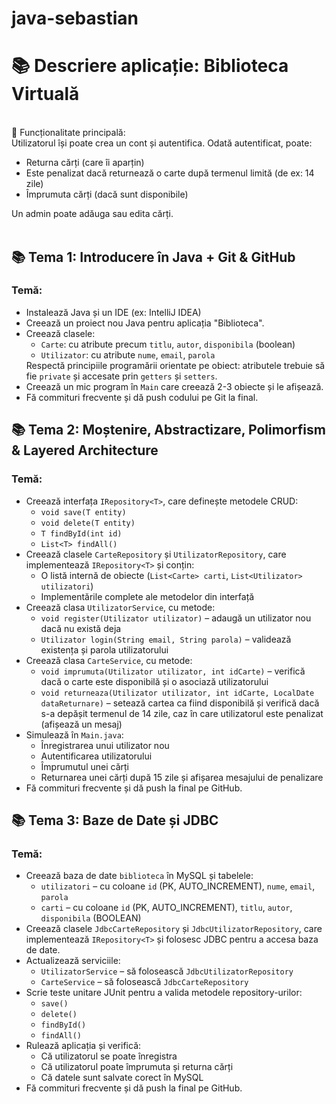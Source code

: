 # java-sebastian
<h1>📚 Descriere aplicație: <b>Biblioteca Virtuală</b></h1><br>
🎯 Funcționalitate principală:<br>
Utilizatorul își poate crea un cont și autentifica.
Odată autentificat, poate:
<ul>
  <li>Returna cărți (care îi aparțin)</li>
  <li>Este penalizat dacă returnează o carte după termenul limită (de ex: 14 zile)</li>
  <li>Împrumuta cărți (dacă sunt disponibile)</li>
</ul>
Un admin poate adăuga sau edita cărți.
<br><br>

<h2>📚 Tema 1: Introducere în Java + Git & GitHub</h2>

<h3>Temă:</h3>
<ul>
  <li>Instalează Java și un IDE (ex: IntelliJ IDEA)</li>
  <li>Creează un proiect nou Java pentru aplicația "Biblioteca".</li>
  <li>Creează clasele: 
    <ul>
      <li><code>Carte</code>: cu atribute precum <code>titlu</code>, <code>autor</code>, <code>disponibila</code> (boolean)</li>
      <li><code>Utilizator</code>: cu atribute <code>nume</code>, <code>email</code>, <code>parola</code></li>
    </ul>
    Respectă principiile programării orientate pe obiect: atributele trebuie să fie <code>private</code> și accesate prin <code>getters</code> și <code>setters</code>.
  </li>
  <li>Creează un mic program în <code>Main</code> care creează 2-3 obiecte și le afișează.</li>
  <li>Fă commituri frecvente și dă push codului pe Git la final.</li>
</ul>

<h2>📚 Tema 2: Moștenire, Abstractizare, Polimorfism & Layered Architecture</h2>

<h3>Temă:</h3>
<ul>
  <li>Creează interfața <code>IRepository&lt;T&gt;</code>, care definește metodele CRUD:
    <ul>
      <li><code>void save(T entity)</code></li>
      <li><code>void delete(T entity)</code></li>
      <li><code>T findById(int id)</code></li>
      <li><code>List&lt;T&gt; findAll()</code></li>
    </ul>
  </li>

  <li>Creează clasele <code>CarteRepository</code> și <code>UtilizatorRepository</code>, care implementează <code>IRepository&lt;T&gt;</code> și conțin:
    <ul>
      <li>O listă internă de obiecte (<code>List&lt;Carte&gt; carti</code>, <code>List&lt;Utilizator&gt; utilizatori</code>)</li>
      <li>Implementările complete ale metodelor din interfață</li>
    </ul>
  </li>

  <li>Creează clasa <code>UtilizatorService</code>, cu metode:
    <ul>
      <li><code>void register(Utilizator utilizator)</code> – adaugă un utilizator nou dacă nu există deja</li>
      <li><code>Utilizator login(String email, String parola)</code> – validează existența și parola utilizatorului</li>
    </ul>
  </li>

  <li>Creează clasa <code>CarteService</code>, cu metode:
    <ul>
      <li><code>void imprumuta(Utilizator utilizator, int idCarte)</code> – verifică dacă o carte este disponibilă și o asociază utilizatorului</li>
      <li><code>void returneaza(Utilizator utilizator, int idCarte, LocalDate dataReturnare)</code> – setează cartea ca fiind disponibilă și verifică dacă s-a depășit termenul de 14 zile, caz în care utilizatorul este penalizat (afișează un mesaj)</li>
    </ul>
  </li>

  <li>Simulează în <code>Main.java</code>:
    <ul>
      <li>Înregistrarea unui utilizator nou</li>
      <li>Autentificarea utilizatorului</li>
      <li>Împrumutul unei cărți</li>
      <li>Returnarea unei cărți după 15 zile și afișarea mesajului de penalizare</li>
    </ul>
  </li>

  <li>Fă commituri frecvente și dă push la final pe GitHub.</li>
</ul>
<h2>📚 Tema 3: Baze de Date și JDBC</h2>

<h3>Temă:</h3>
<ul>
  <li>Creează baza de date <code>biblioteca</code> în MySQL și tabelele:
    <ul>
      <li><code>utilizatori</code> – cu coloane <code>id</code> (PK, AUTO_INCREMENT), <code>nume</code>, <code>email</code>, <code>parola</code></li>
      <li><code>carti</code> – cu coloane <code>id</code> (PK, AUTO_INCREMENT), <code>titlu</code>, <code>autor</code>, <code>disponibila</code> (BOOLEAN)</li>
    </ul>
  </li>

  <li>Creează clasele <code>JdbcCarteRepository</code> și <code>JdbcUtilizatorRepository</code>, care implementează <code>IRepository&lt;T&gt;</code> și folosesc JDBC pentru a accesa baza de date.</li>

  <li>Actualizează serviciile:
    <ul>
      <li><code>UtilizatorService</code> – să folosească <code>JdbcUtilizatorRepository</code></li>
      <li><code>CarteService</code> – să folosească <code>JdbcCarteRepository</code></li>
    </ul>
  </li>

  <li>Scrie teste unitare JUnit pentru a valida metodele repository-urilor:
    <ul>
      <li><code>save()</code></li>
      <li><code>delete()</code></li>
      <li><code>findById()</code></li>
      <li><code>findAll()</code></li>
    </ul>
  </li>

  <li>Rulează aplicația și verifică:
    <ul>
      <li>Că utilizatorul se poate înregistra</li>
      <li>Că utilizatorul poate împrumuta și returna cărți</li>
      <li>Că datele sunt salvate corect în MySQL</li>
    </ul>
  </li>

  <li>Fă commituri frecvente și dă push la final pe GitHub.</li>
</ul>
